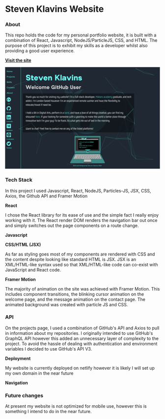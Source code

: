 # Steven Klavins Website

### About 

This repo holds the code for my personal portfolio website, it is built with a combination of React, Javascript, NodeJS/ParticleJS, CSS, and HTML. The purpose of this project is to exhibit my skills as a developer whilst also providing a good user experience.

**[Visit the site](https://steven-klavins.netlify.app/)**

![](/README_Screenshot.png)


### Tech Stack

In this project I used Javascript, React, NodeJS, Particles-JS, JSX, CSS, Axios, the Github API and Framer Motion

**React**

I chose the React library for its ease of use and the simple fact I really enjoy working with it. The React render DOM renders the navigation bar out once and simply switches out the page components on a route change.

**Javascript**

**CSS/HTML (JSX)**

As far as styling goes most of my components are rendered with CSS and the content despite looking like standard HTML is JSX. JSX is an XML/HTML-like syntax used so that XML/HTML-like code can co-exist with JavaScript and React code.

**Framer Motion**

The majority of animation on the site was achieved with Framer Motion. This includes component transitions, the blinking cursor animation on the welcome page, and the message animation on the contact page. The animated background was created with particle JS and CSS.

### API

On the projects page, I used a combination of GitHub's API and Axios to pull in information about my repositories. I originally intended to use GitHub's GraphQL API however this added an unnecessary layer of complexity to the project. To avoid the hassle of dealing with authentication and environment variables I decided to use GitHub's API V3.

**Deployment** 

My website is currently deployed on netlify however it is likely I will set up my own domain in the near future 

**Navigation** 

### Future changes

At present my website is not optimized for mobile use, however this is something I intend to do in the near future.
